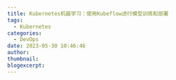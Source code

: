 ```yaml
---
title: Kubernetes机器学习：使用Kubeflow进行模型训练和部署
tags:
  - Kubernetes
categories:
  - DevOps
date: 2023-05-30 10:46:46
author:
thumbnail:
blogexcerpt:
---
```

